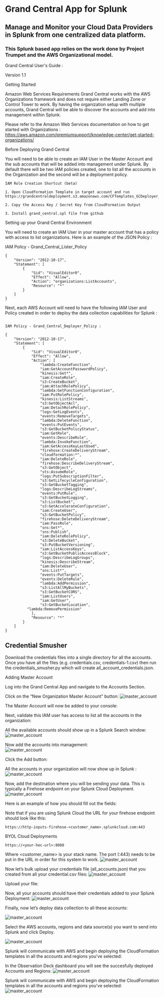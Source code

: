 # Grand Central App for Splunk

## Manage and Monitor your Cloud Data Providers in Splunk from one centralized data platform.

### This Splunk based app relies on the work done by Project Trumpet and the AWS Organizational model.


Grand Central User's Guide :

Version 1.1



Getting Started

Amazon Web Services
Requirements
Grand Central works with the AWS Organizations framework and does not require either Landing Zone or Control Tower to work. By having the organization setup with multiple accounts, Grand Central will be able to discover the accounts and add into management within Splunk. 

Please refer to the Amazon Web Services documentation on how to get started with Organizations : https://aws.amazon.com/premiumsupport/knowledge-center/get-started-organizations/  
	
Before Deploying Grand Central

You will need to be able to create an IAM User in the Master Account and the sub accounts that will be added into management under Splunk. By default there will be two IAM policies created, one to list all the accounts in the Organization and the second will be a deployment policy. 

```
IAM Role Creation Shortcut (beta)

1. Open Cloudformation Template in target account and run https://grandcentraldeployment.s3.amazonaws.com/CFTemplates_GCDeployer_User.json 

2. Copy the Access Key / Secret Key from CloudFormation Output

3. Install grand_central.spl file from github
```
	
Setting up your Grand Central Environment

You will need to create an IAM User in your master account that has a policy with access to list organizations. Here is an example of the JSON Policy :

IAM Policy - Grand_Central_Lister_Policy

```
{
    "Version": "2012-10-17",
    "Statement": [
        {
            "Sid": "VisualEditor0",
            "Effect": "Allow",
            "Action": "organizations:ListAccounts",
            "Resource": "*"
        }
    ]
}
```
Next, each AWS Account will need to have the following IAM User and Policy created in order to deploy the data collection capabilities for Splunk : 

```

IAM Policy - Grand_Central_Deployer_Policy :

{
    "Version": "2012-10-17",
    "Statement": [
        {
            "Sid": "VisualEditor0",
            "Effect": "Allow",
            "Action": [
                "lambda:CreateFunction",
                "iam:GetAccountPasswordPolicy",
                "kinesis:Get*",
                "iam:CreateRole",
                "s3:CreateBucket",
                "iam:AttachRolePolicy",
                "lambda:GetFunctionConfiguration",
                "iam:PutRolePolicy",
                "kinesis:ListStreams",
                "s3:GetObjectAcl",
                "iam:DetachRolePolicy",
                "logs:GetLogEvents",
                "events:RemoveTargets",
                "lambda:DeleteFunction",
                "events:PutEvents",
                "s3:GetBucketPolicyStatus",
                "iam:GetRole",
                "events:DescribeRule",
                "lambda:InvokeFunction",
                "iam:GetAccessKeyLastUsed",
                "firehose:CreateDeliveryStream",
                "cloudformation:*",
                "iam:DeleteRole",
                "firehose:DescribeDeliveryStream",
                "s3:GetObject",
                "sts:AssumeRole",
                "logs:PutSubscriptionFilter",
                "s3:GetLifecycleConfiguration",
                "s3:GetBucketTagging",
                "logs:DescribeLogStreams",
                "events:PutRule",
                "s3:GetBucketLogging",
                "s3:ListBucket",
                "s3:GetAccelerateConfiguration",
                "iam:CreateUser",
                "s3:GetBucketPolicy",
                "firehose:DeleteDeliveryStream",
                "iam:PassRole",
                "sns:Get*",
                "sns:Publish",
                "iam:DeleteRolePolicy",
                "s3:DeleteBucket",
                "s3:PutBucketVersioning",
                "iam:ListAccessKeys",
                "s3:GetBucketPublicAccessBlock",
                "logs:DescribeLogGroups",
                "kinesis:DescribeStream",
                "iam:DeleteUser",
                "sns:List*",
                "events:PutTargets",
                "events:DeleteRule",
                "lambda:AddPermission",
                "s3:ListAllMyBuckets",
                "s3:GetBucketCORS",
                "iam:ListUsers",
                "iam:GetUser",
                "s3:GetBucketLocation",
	      "lambda:RemovePermission"
            ],
            "Resource": "*"
        }
    ]
}
``` 
 
## Credential Smusher
Download the credentials files into a single directory for all the accounts. Once you have all the files (e.g. credentials.csv, credentials-1.csv) then run the credentials_smusher.py which will create all_account_credentials.json. 

Adding Master Account

Log into the Grand Central App and navigate to the Accounts Section.  

Click on the “New Organization Master Account” button: 
![master_account]( https://grandcentraldeployment.s3.amazonaws.com/gc_1.png?)

The Master Account will now be added to your console: 


Next, validate this IAM user has access to list all the accounts in the organization: 

All the available accounts should show up in a Splunk Search window:  
![master_account]( https://grandcentraldeployment.s3.amazonaws.com/gc_3.png?)

Now add the accounts into management:  
![master_account]( https://grandcentraldeployment.s3.amazonaws.com/gc_4.png?)

Click the Add button: 

All the accounts in your organization will now show up in Splunk :  
![master_account]( https://grandcentraldeployment.s3.amazonaws.com/gc_5.png?)

Now, add the destination where you will be sending your data. This is typically a Firehose endpoint on your Splunk Cloud Deployment. 
![master_account]( https://grandcentraldeployment.s3.amazonaws.com/gc_6.png?)

Here is an example of how you should fill out the fields: 

Note that if you are using Splunk Cloud the URL for your firehose endpoint should look like this:
```
https://http-inputs-firehose-<customer_name>.splunkcloud.com:443
```

BYOL Cloud Deployments
```
https://<your-hec-url>:8088 
```

Where <customer_name> is your stack name. The port (:443) needs to be put in the URL in order for this system to work.
![master_account]( https://grandcentraldeployment.s3.amazonaws.com/gc_6.png?)

Now let’s bulk upload your credentials file (all_accounts.json) that you created from all your credential.csv files: 
![master_account]( https://grandcentraldeployment.s3.amazonaws.com/gc_11.png?)


Upload your file: 

Now, all your accounts should have their credentials added to your Splunk Deployment: 
![master_account]( https://grandcentraldeployment.s3.amazonaws.com/gc_6a.png?)

Finally, now let’s deploy data collection to all these accounts: 

![master_account]( https://grandcentraldeployment.s3.amazonaws.com/gc_7.png?)

Select the AWS accounts, regions and data source(s) you want to send into Splunk and click Deploy.

![master_account]( https://grandcentraldeployment.s3.amazonaws.com/gc_8.png?)

Splunk will communicate with AWS and begin deploying the CloudFormation templates in all the accounts and regions you've selected:


In the Observation Deck dashboard you will see the succesfully deployed Accounts and Regions:
![master_account]( https://grandcentraldeployment.s3.amazonaws.com/gc_10.png?)

Splunk will communicate with AWS and begin deploying the CloudFormation templates in all the accounts and regions you've selected:
![master_account]( https://grandcentraldeployment.s3.amazonaws.com/gc_9.png?)

